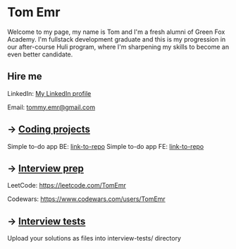 # Tom Emr

Welcome to my page, my name is Tom and I'm a fresh alumni of Green Fox Academy. I'm fullstack development graduate and this is my progression in our after-course Huli program, where I'm sharpening my skills to become an even better candidate.

## Hire me
LinkedIn: [My LinkedIn profile](https://www.linkedin.com/in/tomáš-emr-8q5w2e0/)

Email: tommy.emr@gmail.com

## &rarr; [Coding projects](https://github.com/green-fox-academy/definitions/tree/master/project-phase/huli/coding-projects)
Simple to-do app BE: [link-to-repo](https://github.com/TomEmr/simple_todo_app_be)
Simple to-do app FE: [link-to-repo](https://github.com/TomEmr/simple_todo_app_fe)

## &rarr; [Interview prep](https://github.com/green-fox-academy/teaching-materials/tree/master/interview)
LeetCode: https://leetcode.com/TomEmr

Codewars: https://www.codewars.com/users/TomEmr

## &rarr; [Interview tests](https://github.com/green-fox-academy/teaching-materials/tree/master/project-phase/tech-interview-tests)
Upload your solutions as files into interview-tests/ directory


